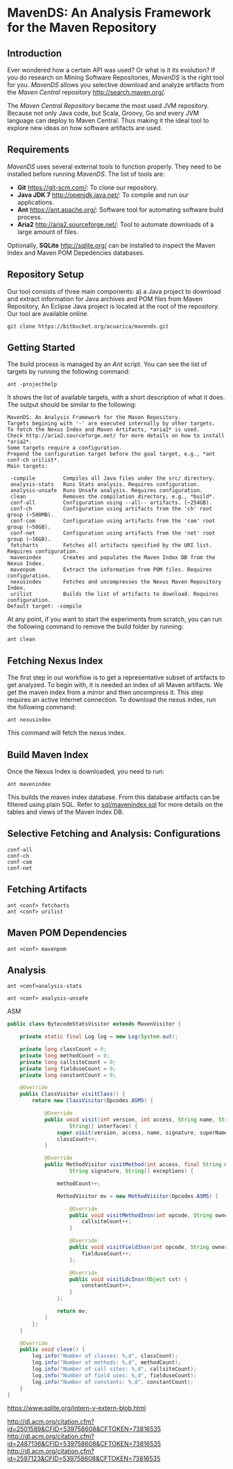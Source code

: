 
# MavenDS: An Analysis Framework for the Maven Repository

## Introduction

Ever wondered how a certain API was used?
Or what is it its evolution?
If you do research on Mining Software Repositories, *MavenDS* is the right tool for you. 
*MavenDS* allows you selective download and analyze artifacts from the *Maven Central* repository http://search.maven.org/.

The *Maven Central Repository* became the most used JVM repository.
Because not only Java code, but Scala, Groovy, Go and every JVM language can deploy to Maven Central.
Thus making it the ideal tool to explore new ideas on how software artifacts are used.


## Requirements

*MavenDS* uses several external tools to function properly.
They need to be installed before running *MavenDS*.
The list of tools are:

- **Git** https://git-scm.com/: To clone our repository.
- **Java JDK 7** http://openjdk.java.net/: To compile and run our applications.
- **Ant** https://ant.apache.org/: Software tool for automating software build process.
- **Aria2** http://aria2.sourceforge.net/: Tool to automate downloads of a large amount of files.

Optionally, **SQLite** http://sqlite.org/ can be installed to inspect the Maven Index and Maven POM Depedencies databases. 


## Repository Setup

Our tool consists of three main components: a) a Java project to download and extract information for Java archives and POM files from Maven Repository, 
An Eclipse Java project is located at the root of the repository.
Our tool are available online.

    git clone https://bitbucket.org/acuarica/mavends.git


## Getting Started

The build process is managed by an *Ant* script.
You can see the list of targets by running the following command:

    ant -projecthelp

It shows the list of available targets, with a short description of what it does.
The output should be similar to the following:

```
MavenDS: An Analysis Framework for the Maven Repository.
Targets begining with '-' are executed internally by other targets.
To fetch the Nexus Index and Maven Artifacts, *aria2* is used.
Check http://aria2.sourceforge.net/ for more details on how to install *aria2*.
Some targets require a configuration.
Prepend the configuration target before the goal target, e.g., *ant conf-ch urilist*.
Main targets:

 -compile         Compiles all Java files under the src/ directory.
 analysis-stats   Runs Stats analysis. Requires configuration.
 analysis-unsafe  Runs Unsafe analysis. Requires configuration.
 clean            Removes the compilation directory, e.g., *build*.
 conf-all         Configuration using --all-- artifacts. (~254GB).
 conf-ch          Configuration using artifacts from the 'ch' root group (~500MB).
 conf-com         Configuration using artifacts from the 'com' root group (~58GB).
 conf-net         Configuration using artifacts from the 'net' root group (~16GB).
 fetcharts        Fetches all artifacts specified by the URI list. Requires configuration.
 mavenindex       Creates and populates the Maven Index DB from the Nexus Index.
 mavenpom         Extract the information from POM files. Requires configuration.
 nexusindex       Fetches and uncompresses the Nexus Maven Repository Index.
 urilist          Builds the list of artifacts to download. Requires configuration.
Default target: -compile
```

At any point, if you want to start the experiments from scratch, you can run the following command to remove the build folder by running:

    ant clean


## Fetching Nexus Index

The first step in our workflow is to get a representative subset of artifacts to get analyzed.
To begin with, it is needed an index of all Maven artifacts.
We get the maven index from a mirror and then uncompress it.
This step requires an active Internet connection.
To download the nexus index, run the following command:

    ant nexusindex

This command will fetch the nexus index.
 

## Build Maven Index

Once the Nexus Index is downloaded, you need to run:

    ant mavenindex

This builds the maven index database.
From this database artifacts can be filtered using plain SQL.
Refer to [sql/mavenindex.sql](sql/mavenindex.sql) for more details on the tables and views of the Maven Index DB.


## Selective Fetching and Analysis: Configurations


    conf-all
    conf-ch
    conf-com
    conf-net

## Fetching Artifacts

    ant <conf> fetcharts
    ant <conf> urilist

## Maven POM Dependencies

    ant <conf> mavenpom

## Analysis

    ant <conf>analysis-stats
    
    ant <conf> analysis-unsafe

ASM


```java
public class BytecodeStatsVisitor extends MavenVisitor {

	private static final Log log = new Log(System.out);

	private long classCount = 0;
	private long methodCount = 0;
	private long callsiteCount = 0;
	private long fielduseCount = 0;
	private long constantCount = 0;

	@Override
	public ClassVisitor visitClass() {
		return new ClassVisitor(Opcodes.ASM5) {

			@Override
			public void visit(int version, int access, String name, String signature, String superName,
					String[] interfaces) {
				super.visit(version, access, name, signature, superName, interfaces);
				classCount++;
			}

			@Override
			public MethodVisitor visitMethod(int access, final String methodName, final String methodDesc,
					String signature, String[] exceptions) {

				methodCount++;

				MethodVisitor mv = new MethodVisitor(Opcodes.ASM5) {

					@Override
					public void visitMethodInsn(int opcode, String owner, String name, String desc, boolean itf) {
						callsiteCount++;
					}

					@Override
					public void visitFieldInsn(int opcode, String owner, String name, String desc) {
						fielduseCount++;
					};

					@Override
					public void visitLdcInsn(Object cst) {
						constantCount++;
					}
				};

				return mv;
			}
		};
	}

	@Override
	public void close() {
		log.info("Number of classes: %,d", classCount);
		log.info("Number of methods: %,d", methodCount);
		log.info("Number of call sites: %,d", callsiteCount);
		log.info("Number of field uses: %,d", fielduseCount);
		log.info("Number of constants: %,d", constantCount);
	}
}
```





https://www.sqlite.org/intern-v-extern-blob.html

http://dl.acm.org/citation.cfm?id=2501589&CFID=539758608&CFTOKEN=73816535
http://dl.acm.org/citation.cfm?id=2487136&CFID=539758608&CFTOKEN=73816535
http://dl.acm.org/citation.cfm?id=2597123&CFID=539758608&CFTOKEN=73816535

